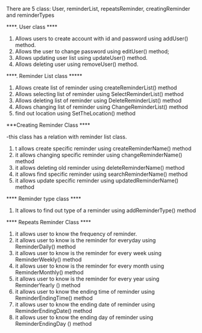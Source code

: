 

There are 5 class: User, reminderList, repeatsReminder, creatingReminder and reminderTypes

****. User class  ****
1. Allows users to create account with id and password using addUser() method.
2. Allows the user to change password using editUser() method;
3. Allows updating user list using updateUser() method.
4. Allows deleting user using removeUser() method.



****. Reminder List class *****
1. Allows create list of reminder using createReminderList() method
2. Allows selecting list of reminder using SelectReminderList() method
3. Allows deleting list of reminder using DeleteReminderList() method
4. Allows changing list of reminder using ChangeReminderList() method
5. find out location using SetTheLocation() method



***Creating Reminder Class ****

-this class has a relation with reminder list class.
1. t allows create specific reminder using createReminderName() method
2. it allows changing specific reminder using changeReminderName() method
3. it allows deleting old reminder using deleteReminderName() method
4. it allows find specific reminder using searchReminderName() method
5. it allows update specific reminder using updatedReminderName() method


**** Reminder type class ****
1. It allows to find out type of a reminder using addReminderType() method



**** Repeats Reminder Class ****
1. it allows user to know the frequency of reminder.
2. it allows user to know is the reminder  for everyday using ReminderDaily() method
3. it allows user to know is the reminder for every week using ReminderWeekly() method
4. it allows user to know is the reminder for every month using ReminderMonthly() method
5. it allows user to know  is the reminder for every year using ReminderYearly () method
6. it allows user to know the ending time of reminder using ReminderEndingTime() method
7. it allows user to know the ending date of reminder using ReminderEndingDate() method
8. it allows user to know the ending day of reminder using ReminderEndingDay () method



